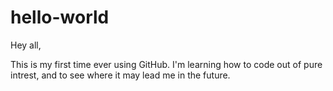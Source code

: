 # hello-world

Hey all, 

This is my first time ever using GitHub. 
I'm learning how to code out of pure intrest, and to see where it may lead me in the future. 

